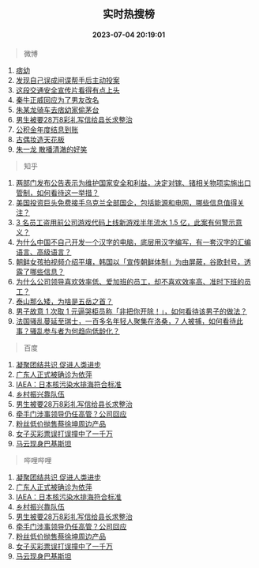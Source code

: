 <div align="center"><h2>实时热搜榜</h2><h4>2023-07-04 20:19:01</h4></div>

> 微博  

1. [痞幼](https://s.weibo.com/weibo?q=%E7%97%9E%E5%B9%BC&t=31&band_rank=1&Refer=top)<br />
2. [发现自己误成间谍帮手后主动投案](https://s.weibo.com/weibo?q=%23%E5%8F%91%E7%8E%B0%E8%87%AA%E5%B7%B1%E8%AF%AF%E6%88%90%E9%97%B4%E8%B0%8D%E5%B8%AE%E6%89%8B%E5%90%8E%E4%B8%BB%E5%8A%A8%E6%8A%95%E6%A1%88%23&t=31&band_rank=2&Refer=top)<br />
3. [这段交通安全宣传片看得有点上头](https://s.weibo.com/weibo?q=%23%E8%BF%99%E6%AE%B5%E4%BA%A4%E9%80%9A%E5%AE%89%E5%85%A8%E5%AE%A3%E4%BC%A0%E7%89%87%E7%9C%8B%E5%BE%97%E6%9C%89%E7%82%B9%E4%B8%8A%E5%A4%B4%23&t=31&band_rank=3&Refer=top)<br />
4. [秦牛正威回应为了男友改名](https://s.weibo.com/weibo?q=%23%E7%A7%A6%E7%89%9B%E6%AD%A3%E5%A8%81%E5%9B%9E%E5%BA%94%E4%B8%BA%E4%BA%86%E7%94%B7%E5%8F%8B%E6%94%B9%E5%90%8D%23&t=31&band_rank=4&Refer=top)<br />
5. [朱某龙骑车去痞幼家偷茅台](https://s.weibo.com/weibo?q=%23%E6%9C%B1%E6%9F%90%E9%BE%99%E9%AA%91%E8%BD%A6%E5%8E%BB%E7%97%9E%E5%B9%BC%E5%AE%B6%E5%81%B7%E8%8C%85%E5%8F%B0%23&t=31&band_rank=5&Refer=top)<br />
6. [男生被要28万8彩礼写信给县长求整治](https://s.weibo.com/weibo?q=%23%E7%94%B7%E7%94%9F%E8%A2%AB%E8%A6%8128%E4%B8%878%E5%BD%A9%E7%A4%BC%E5%86%99%E4%BF%A1%E7%BB%99%E5%8E%BF%E9%95%BF%E6%B1%82%E6%95%B4%E6%B2%BB%23&t=31&band_rank=6&Refer=top)<br />
7. [公积金年度结息到账](https://s.weibo.com/weibo?q=%23%E5%85%AC%E7%A7%AF%E9%87%91%E5%B9%B4%E5%BA%A6%E7%BB%93%E6%81%AF%E5%88%B0%E8%B4%A6%23&t=31&band_rank=7&Refer=top)<br />
8. [古偶妆造天花板](https://s.weibo.com/weibo?q=%23%E5%8F%A4%E5%81%B6%E5%A6%86%E9%80%A0%E5%A4%A9%E8%8A%B1%E6%9D%BF%23&t=31&band_rank=8&Refer=top)<br />
9. [朱一龙 散播清澈的好笑](https://s.weibo.com/weibo?q=%E6%9C%B1%E4%B8%80%E9%BE%99%20%E6%95%A3%E6%92%AD%E6%B8%85%E6%BE%88%E7%9A%84%E5%A5%BD%E7%AC%91&t=31&band_rank=9&Refer=top)<br />

> 知乎  

1. [两部门发布公告表示为维护国家安全和利益，决定对镓、锗相关物项实施出口管制，如何看待这一举措？](https://www.zhihu.com/question/610105939)<br />
2. [美国投资巨头免费接手乌克兰全部国企，包括能源和电网，哪些信息值得关注？](https://www.zhihu.com/question/610223926)<br />
3. [3 名员工盗用前公司游戏代码上线新游戏半年流水 1.5 亿，此案有何警示意义？](https://www.zhihu.com/question/609251189)<br />
4. [为什么中国不自己开发一个汉字的电脑，底层用汉字编写，有一套汉字的汇编语言、高级语言？](https://www.zhihu.com/question/520064736)<br />
5. [朝鲜女孩拍视频介绍平壤，韩国以「宣传朝鲜体制」为由屏蔽，谷歌封号，透露了哪些信息？](https://www.zhihu.com/question/610162816)<br />
6. [为什么公司领导喜欢效率低、爱加班的员工，却不喜欢效率高、准时下班的员工？](https://www.zhihu.com/question/600312394)<br />
7. [泰山那么矮，为啥是五岳之首？](https://www.zhihu.com/question/36468499)<br />
8. [男子故意 1 次取 1 元逼哭柜员称「非把你开除！」，如何看待该男子的做法？](https://www.zhihu.com/question/610236031)<br />
9. [法国骚乱蔓延至瑞士，一百多名年轻人聚集在洛桑，7 人被捕，如何看待此事？骚乱参与者为何趋向低龄化？](https://www.zhihu.com/question/610081393)<br />

> 百度  

1. [凝聚团结共识 促进人类进步](https://www.baidu.com/s?wd=%E5%87%9D%E8%81%9A%E5%9B%A2%E7%BB%93%E5%85%B1%E8%AF%86+%E4%BF%83%E8%BF%9B%E4%BA%BA%E7%B1%BB%E8%BF%9B%E6%AD%A5&sa=fyb_news&rsv_dl=fyb_news)<br />
2. [广东人正式被确诊为依萍](https://www.baidu.com/s?wd=%E5%B9%BF%E4%B8%9C%E4%BA%BA%E6%AD%A3%E5%BC%8F%E8%A2%AB%E7%A1%AE%E8%AF%8A%E4%B8%BA%E4%BE%9D%E8%90%8D&sa=fyb_news&rsv_dl=fyb_news)<br />
3. [IAEA：日本核污染水排海符合标准](https://www.baidu.com/s?wd=IAEA%EF%BC%9A%E6%97%A5%E6%9C%AC%E6%A0%B8%E6%B1%A1%E6%9F%93%E6%B0%B4%E6%8E%92%E6%B5%B7%E7%AC%A6%E5%90%88%E6%A0%87%E5%87%86&sa=fyb_news&rsv_dl=fyb_news)<br />
4. [乡村振兴靠队伍](https://www.baidu.com/s?wd=%E4%B9%A1%E6%9D%91%E6%8C%AF%E5%85%B4%E9%9D%A0%E9%98%9F%E4%BC%8D&sa=fyb_news&rsv_dl=fyb_news)<br />
5. [男生被要28万8彩礼写信给县长求整治](https://www.baidu.com/s?wd=%E7%94%B7%E7%94%9F%E8%A2%AB%E8%A6%8128%E4%B8%878%E5%BD%A9%E7%A4%BC%E5%86%99%E4%BF%A1%E7%BB%99%E5%8E%BF%E9%95%BF%E6%B1%82%E6%95%B4%E6%B2%BB&sa=fyb_news&rsv_dl=fyb_news)<br />
6. [牵手门涉事领导仍任高管？公司回应](https://www.baidu.com/s?wd=%E7%89%B5%E6%89%8B%E9%97%A8%E6%B6%89%E4%BA%8B%E9%A2%86%E5%AF%BC%E4%BB%8D%E4%BB%BB%E9%AB%98%E7%AE%A1%EF%BC%9F%E5%85%AC%E5%8F%B8%E5%9B%9E%E5%BA%94&sa=fyb_news&rsv_dl=fyb_news)<br />
7. [粉丝低价抛售蔡徐坤周边产品](https://www.baidu.com/s?wd=%E7%B2%89%E4%B8%9D%E4%BD%8E%E4%BB%B7%E6%8A%9B%E5%94%AE%E8%94%A1%E5%BE%90%E5%9D%A4%E5%91%A8%E8%BE%B9%E4%BA%A7%E5%93%81&sa=fyb_news&rsv_dl=fyb_news)<br />
8. [女子买彩票误打误撞中了一千万](https://www.baidu.com/s?wd=%E5%A5%B3%E5%AD%90%E4%B9%B0%E5%BD%A9%E7%A5%A8%E8%AF%AF%E6%89%93%E8%AF%AF%E6%92%9E%E4%B8%AD%E4%BA%86%E4%B8%80%E5%8D%83%E4%B8%87&sa=fyb_news&rsv_dl=fyb_news)<br />
9. [马云现身巴基斯坦](https://www.baidu.com/s?wd=%E9%A9%AC%E4%BA%91%E7%8E%B0%E8%BA%AB%E5%B7%B4%E5%9F%BA%E6%96%AF%E5%9D%A6&sa=fyb_news&rsv_dl=fyb_news)<br />

> 哔哩哔哩  

1. [凝聚团结共识 促进人类进步](https://www.baidu.com/s?wd=%E5%87%9D%E8%81%9A%E5%9B%A2%E7%BB%93%E5%85%B1%E8%AF%86+%E4%BF%83%E8%BF%9B%E4%BA%BA%E7%B1%BB%E8%BF%9B%E6%AD%A5&sa=fyb_news&rsv_dl=fyb_news)<br />
2. [广东人正式被确诊为依萍](https://www.baidu.com/s?wd=%E5%B9%BF%E4%B8%9C%E4%BA%BA%E6%AD%A3%E5%BC%8F%E8%A2%AB%E7%A1%AE%E8%AF%8A%E4%B8%BA%E4%BE%9D%E8%90%8D&sa=fyb_news&rsv_dl=fyb_news)<br />
3. [IAEA：日本核污染水排海符合标准](https://www.baidu.com/s?wd=IAEA%EF%BC%9A%E6%97%A5%E6%9C%AC%E6%A0%B8%E6%B1%A1%E6%9F%93%E6%B0%B4%E6%8E%92%E6%B5%B7%E7%AC%A6%E5%90%88%E6%A0%87%E5%87%86&sa=fyb_news&rsv_dl=fyb_news)<br />
4. [乡村振兴靠队伍](https://www.baidu.com/s?wd=%E4%B9%A1%E6%9D%91%E6%8C%AF%E5%85%B4%E9%9D%A0%E9%98%9F%E4%BC%8D&sa=fyb_news&rsv_dl=fyb_news)<br />
5. [男生被要28万8彩礼写信给县长求整治](https://www.baidu.com/s?wd=%E7%94%B7%E7%94%9F%E8%A2%AB%E8%A6%8128%E4%B8%878%E5%BD%A9%E7%A4%BC%E5%86%99%E4%BF%A1%E7%BB%99%E5%8E%BF%E9%95%BF%E6%B1%82%E6%95%B4%E6%B2%BB&sa=fyb_news&rsv_dl=fyb_news)<br />
6. [牵手门涉事领导仍任高管？公司回应](https://www.baidu.com/s?wd=%E7%89%B5%E6%89%8B%E9%97%A8%E6%B6%89%E4%BA%8B%E9%A2%86%E5%AF%BC%E4%BB%8D%E4%BB%BB%E9%AB%98%E7%AE%A1%EF%BC%9F%E5%85%AC%E5%8F%B8%E5%9B%9E%E5%BA%94&sa=fyb_news&rsv_dl=fyb_news)<br />
7. [粉丝低价抛售蔡徐坤周边产品](https://www.baidu.com/s?wd=%E7%B2%89%E4%B8%9D%E4%BD%8E%E4%BB%B7%E6%8A%9B%E5%94%AE%E8%94%A1%E5%BE%90%E5%9D%A4%E5%91%A8%E8%BE%B9%E4%BA%A7%E5%93%81&sa=fyb_news&rsv_dl=fyb_news)<br />
8. [女子买彩票误打误撞中了一千万](https://www.baidu.com/s?wd=%E5%A5%B3%E5%AD%90%E4%B9%B0%E5%BD%A9%E7%A5%A8%E8%AF%AF%E6%89%93%E8%AF%AF%E6%92%9E%E4%B8%AD%E4%BA%86%E4%B8%80%E5%8D%83%E4%B8%87&sa=fyb_news&rsv_dl=fyb_news)<br />
9. [马云现身巴基斯坦](https://www.baidu.com/s?wd=%E9%A9%AC%E4%BA%91%E7%8E%B0%E8%BA%AB%E5%B7%B4%E5%9F%BA%E6%96%AF%E5%9D%A6&sa=fyb_news&rsv_dl=fyb_news)<br />
